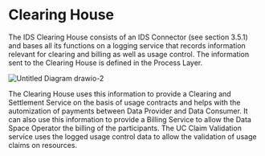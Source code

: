 # Clearing House
The IDS Clearing House consists of an IDS Connector (see section 3.5.1) and bases all its functions on a logging service that records information relevant for clearing and billing as well as usage control. The information sent to the Clearing House is defined in the Process Layer.

![Untitled Diagram drawio-2](https://user-images.githubusercontent.com/2641134/149963090-bca4bb1e-f49a-454f-ad4f-1ff252401307.png)

The Clearing House uses this information to provide a Clearing and Settlement Service on the basis of usage contracts and helps with the automization of payments between Data Provider and Data Consumer. It can also use this information to provide a Billing Service to allow the Data Space Operator the billing of the participants. The UC Claim Validation service uses the logged usage control data to allow the validation of usage claims on resources.
